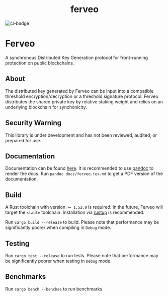 <h1 align="center">ferveo</h1>

![ci-badge](https://github.com/heliaxdev/ferveo/actions/workflows/build.yaml/badge.svg)

# Ferveo
A synchronous Distributed Key Generation protocol for front-running protection on public blockchains. 

## About

The distributed key generated by Ferveo can be input into a compatible threshold encryption/decryption or a threshold signature protocol. Ferveo distributes the shared private key by relative staking weight and relies on an underlying blockchain for synchonicity. 

## Security Warning
This library is under development and has not been reviewed, audited, or prepared for use.

## Documentation

Documentation can be found [here](docs/).
It is recommended to use [pandoc](https://pandoc.org/) to render the docs. Run `pandoc docs/ferveo.tex.md` to get a PDF version of the documentation.

## Build

A Rust toolchain with version `>= 1.52.0` is required. In the future, Ferveo will target the `stable` toolchain.
Installation via [rustup](https://rustup.rs/) is recommended.

Run `cargo build --release` to build.
Please note that performance may be significantly poorer when compiling in `Debug` mode.

## Testing

Run `cargo test --release` to run tests. Please note that performance may be significantly poorer when testing in `Debug` mode.

## Benchmarks

Run `cargo bench --benches` to run benchmarks.


